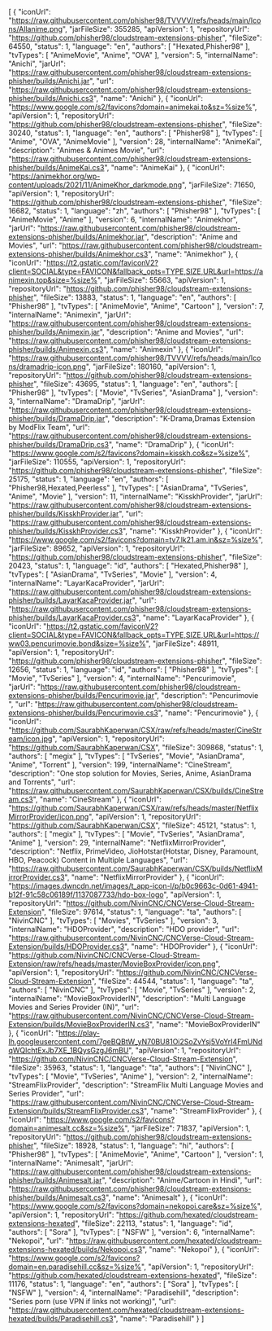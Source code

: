 [
	{
		"iconUrl": "https://raw.githubusercontent.com/phisher98/TVVVV/refs/heads/main/Icons/Allanime.png",
        "jarFileSize": 355285,
        "apiVersion": 1,
        "repositoryUrl": "https://github.com/phisher98/cloudstream-extensions-phisher",
        "fileSize": 64550,
        "status": 1,
        "language": "en",
        "authors": [
            "Hexated,Phisher98"
        ],
        "tvTypes": [
            "AnimeMovie",
            "Anime",
            "OVA"
        ],
        "version": 5,
        "internalName": "Anichi",
        "jarUrl": "https://raw.githubusercontent.com/phisher98/cloudstream-extensions-phisher/builds/Anichi.jar",
        "url": "https://raw.githubusercontent.com/phisher98/cloudstream-extensions-phisher/builds/Anichi.cs3",
        "name": "Anichi"
	},
	{
		"iconUrl": "https://www.google.com/s2/favicons?domain=animekai.to&sz=%size%",
        "apiVersion": 1,
        "repositoryUrl": "https://github.com/phisher98/cloudstream-extensions-phisher",
        "fileSize": 30240,
        "status": 1,
        "language": "en",
        "authors": [
            "Phisher98"
        ],
        "tvTypes": [
            "Anime",
            "OVA",
            "AnimeMovie"
        ],
        "version": 28,
        "internalName": "AnimeKai",
        "description": "Animes & Animes Movie",
        "url": "https://raw.githubusercontent.com/phisher98/cloudstream-extensions-phisher/builds/AnimeKai.cs3",
        "name": "AnimeKai"
	},
	{
		"iconUrl": "https://animekhor.org/wp-content/uploads/2021/11/AnimeKhor_darkmode.png",
        "jarFileSize": 71650,
        "apiVersion": 1,
        "repositoryUrl": "https://github.com/phisher98/cloudstream-extensions-phisher",
        "fileSize": 16682,
        "status": 1,
        "language": "zh",
        "authors": [
            "Phisher98"
        ],
        "tvTypes": [
            "AnimeMovie",
            "Anime"
        ],
        "version": 6,
        "internalName": "Animekhor",
        "jarUrl": "https://raw.githubusercontent.com/phisher98/cloudstream-extensions-phisher/builds/Animekhor.jar",
        "description": "Anime and Movies",
        "url": "https://raw.githubusercontent.com/phisher98/cloudstream-extensions-phisher/builds/Animekhor.cs3",
        "name": "Animekhor"
	},
	{
		"iconUrl": "https://t2.gstatic.com/faviconV2?client=SOCIAL&type=FAVICON&fallback_opts=TYPE,SIZE,URL&url=https://animexin.top&size=%size%",
        "jarFileSize": 55663,
        "apiVersion": 1,
        "repositoryUrl": "https://github.com/phisher98/cloudstream-extensions-phisher",
        "fileSize": 13883,
        "status": 1,
        "language": "en",
        "authors": [
            "Phisher98"
        ],
        "tvTypes": [
            "AnimeMovie",
            "Anime",
            "Cartoon"
        ],
        "version": 7,
        "internalName": "Animexin",
        "jarUrl": "https://raw.githubusercontent.com/phisher98/cloudstream-extensions-phisher/builds/Animexin.jar",
        "description": "Anime and Movies",
        "url": "https://raw.githubusercontent.com/phisher98/cloudstream-extensions-phisher/builds/Animexin.cs3",
        "name": "Animexin"
	},
	{
		"iconUrl": "https://raw.githubusercontent.com/phisher98/TVVVV/refs/heads/main/Icons/dramadrip-icon.png",
        "jarFileSize": 180160,
        "apiVersion": 1,
        "repositoryUrl": "https://github.com/phisher98/cloudstream-extensions-phisher",
        "fileSize": 43695,
        "status": 1,
        "language": "en",
        "authors": [
            "Phisher98"
        ],
        "tvTypes": [
            "Movie",
            "TvSeries",
            "AsianDrama"
        ],
        "version": 3,
        "internalName": "DramaDrip",
        "jarUrl": "https://raw.githubusercontent.com/phisher98/cloudstream-extensions-phisher/builds/DramaDrip.jar",
        "description": "K-Drama,Dramas Extension by ModFlix Team",
        "url": "https://raw.githubusercontent.com/phisher98/cloudstream-extensions-phisher/builds/DramaDrip.cs3",
        "name": "DramaDrip"
	},
	{
		"iconUrl": "https://www.google.com/s2/favicons?domain=kisskh.co&sz=%size%",
        "jarFileSize": 110555,
        "apiVersion": 1,
        "repositoryUrl": "https://github.com/phisher98/cloudstream-extensions-phisher",
        "fileSize": 25175,
        "status": 1,
        "language": "en",
        "authors": [
            "Phisher98,Hexated,Peerless"
        ],
        "tvTypes": [
            "AsianDrama",
            "TvSeries",
            "Anime",
            "Movie"
        ],
        "version": 11,
        "internalName": "KisskhProvider",
        "jarUrl": "https://raw.githubusercontent.com/phisher98/cloudstream-extensions-phisher/builds/KisskhProvider.jar",
        "url": "https://raw.githubusercontent.com/phisher98/cloudstream-extensions-phisher/builds/KisskhProvider.cs3",
        "name": "KisskhProvider"
	},
	{
		"iconUrl": "https://www.google.com/s2/favicons?domain=tv7.lk21.am.in&sz=%size%",
        "jarFileSize": 89652,
        "apiVersion": 1,
        "repositoryUrl": "https://github.com/phisher98/cloudstream-extensions-phisher",
        "fileSize": 20423,
        "status": 1,
        "language": "id",
        "authors": [
            "Hexated,Phisher98"
        ],
        "tvTypes": [
            "AsianDrama",
            "TvSeries",
            "Movie"
        ],
        "version": 4,
        "internalName": "LayarKacaProvider",
        "jarUrl": "https://raw.githubusercontent.com/phisher98/cloudstream-extensions-phisher/builds/LayarKacaProvider.jar",
        "url": "https://raw.githubusercontent.com/phisher98/cloudstream-extensions-phisher/builds/LayarKacaProvider.cs3",
        "name": "LayarKacaProvider"
	},
	{
		"iconUrl": "https://t2.gstatic.com/faviconV2?client=SOCIAL&type=FAVICON&fallback_opts=TYPE,SIZE,URL&url=https://ww03.pencurimovie.bond&size=%size%",
        "jarFileSize": 48911,
        "apiVersion": 1,
        "repositoryUrl": "https://github.com/phisher98/cloudstream-extensions-phisher",
        "fileSize": 12656,
        "status": 1,
        "language": "id",
        "authors": [
            "Phisher98"
        ],
        "tvTypes": [
            "Movie",
            "TvSeries"
        ],
        "version": 4,
        "internalName": "Pencurimovie",
        "jarUrl": "https://raw.githubusercontent.com/phisher98/cloudstream-extensions-phisher/builds/Pencurimovie.jar",
        "description": "Pencurimovie ",
        "url": "https://raw.githubusercontent.com/phisher98/cloudstream-extensions-phisher/builds/Pencurimovie.cs3",
        "name": "Pencurimovie"
	},
	{
		"iconUrl": "https://github.com/SaurabhKaperwan/CSX/raw/refs/heads/master/CineStream/icon.jpg",
        "apiVersion": 1,
        "repositoryUrl": "https://github.com/SaurabhKaperwan/CSX",
        "fileSize": 309868,
        "status": 1,
        "authors": [
            "megix"
        ],
        "tvTypes": [
            "TvSeries",
            "Movie",
            "AsianDrama",
            "Anime",
            "Torrent"
        ],
        "version": 199,
        "internalName": "CineStream",
        "description": "One stop solution for Movies, Series, Anime, AsianDrama and Torrents",
        "url": "https://raw.githubusercontent.com/SaurabhKaperwan/CSX/builds/CineStream.cs3",
        "name": "CineStream"
	},
	{
		"iconUrl": "https://github.com/SaurabhKaperwan/CSX/raw/refs/heads/master/NetflixMirrorProvider/icon.png",
        "apiVersion": 1,
        "repositoryUrl": "https://github.com/SaurabhKaperwan/CSX",
        "fileSize": 45121,
        "status": 1,
        "authors": [
            "megix"
        ],
        "tvTypes": [
            "Movie",
            "TvSeries",
            "AsianDrama",
            "Anime"
        ],
        "version": 29,
        "internalName": "NetflixMirrorProvider",
        "description": "Netflix, PrimeVideo, JioHotstar(Hotstar, Disney, Paramount, HBO, Peacock) Content in Multiple Languages",
        "url": "https://raw.githubusercontent.com/SaurabhKaperwan/CSX/builds/NetflixMirrorProvider.cs3",
        "name": "NetflixMirrorProvider"
	},
	{
		"iconUrl": "https://images.dwncdn.net/images/t_app-icon-l/p/b0c9663c-0d61-4941-b12f-91c58c06189f/1137087733/hdo-box-logo",
        "apiVersion": 1,
        "repositoryUrl": "https://github.com/NivinCNC/CNCVerse-Cloud-Stream-Extension",
        "fileSize": 97614,
        "status": 1,
        "language": "ta",
        "authors": [
            "NivinCNC"
        ],
        "tvTypes": [
            "Movies",
            "TvSeries"
        ],
        "version": 3,
        "internalName": "HDOProvider",
        "description": "HDO provider",
        "url": "https://raw.githubusercontent.com/NivinCNC/CNCVerse-Cloud-Stream-Extension/builds/HDOProvider.cs3",
        "name": "HDOProvider"
	},
	{
		"iconUrl": "https://github.com/NivinCNC/CNCVerse-Cloud-Stream-Extension/raw/refs/heads/master/MovieBoxProvider/icon.png",
        "apiVersion": 1,
        "repositoryUrl": "https://github.com/NivinCNC/CNCVerse-Cloud-Stream-Extension",
        "fileSize": 44544,
        "status": 1,
        "language": "ta",
        "authors": [
            "NivinCNC"
        ],
        "tvTypes": [
            "Movie",
            "TvSeries"
        ],
        "version": 2,
        "internalName": "MovieBoxProviderIN",
        "description": "Multi Language Movies and Series Provider (IN)",
        "url": "https://raw.githubusercontent.com/NivinCNC/CNCVerse-Cloud-Stream-Extension/builds/MovieBoxProviderIN.cs3",
        "name": "MovieBoxProviderIN"
	},
	{
		"iconUrl": "https://play-lh.googleusercontent.com/7geBQBtW_yN70BU81Oi2SoZvYsj5VoYrI4FmUNdqWQlchtExJb7XE_1BQysGzgJ6mBU",
        "apiVersion": 1,
        "repositoryUrl": "https://github.com/NivinCNC/CNCVerse-Cloud-Stream-Extension",
        "fileSize": 35963,
        "status": 1,
        "language": "ta",
        "authors": [
            "NivinCNC"
        ],
        "tvTypes": [
            "Movie",
            "TvSeries",
            "Anime"
        ],
        "version": 2,
        "internalName": "StreamFlixProvider",
        "description": "StreamFlix Multi Language Movies and Series Provider",
        "url": "https://raw.githubusercontent.com/NivinCNC/CNCVerse-Cloud-Stream-Extension/builds/StreamFlixProvider.cs3",
        "name": "StreamFlixProvider"
	},
	{
		"iconUrl": "https://www.google.com/s2/favicons?domain=animesalt.cc&sz=%size%",
        "jarFileSize": 71837,
        "apiVersion": 1,
        "repositoryUrl": "https://github.com/phisher98/cloudstream-extensions-phisher",
        "fileSize": 18928,
        "status": 1,
        "language": "hi",
        "authors": [
            "Phisher98"
        ],
        "tvTypes": [
            "AnimeMovie",
            "Anime",
            "Cartoon"
        ],
        "version": 1,
        "internalName": "Animesalt",
        "jarUrl": "https://raw.githubusercontent.com/phisher98/cloudstream-extensions-phisher/builds/Animesalt.jar",
        "description": "Anime/Cartoon in Hindi",
        "url": "https://raw.githubusercontent.com/phisher98/cloudstream-extensions-phisher/builds/Animesalt.cs3",
        "name": "Animesalt"
  },
  {
        "iconUrl": "https://www.google.com/s2/favicons?domain=nekopoi.care&sz=%size%",
        "apiVersion": 1,
        "repositoryUrl": "https://github.com/hexated/cloudstream-extensions-hexated",
        "fileSize": 22113,
        "status": 1,
        "language": "id",
        "authors": [
            "Sora"
        ],
        "tvTypes": [
            "NSFW"
        ],
        "version": 6,
        "internalName": "Nekopoi",
        "url": "https://raw.githubusercontent.com/hexated/cloudstream-extensions-hexated/builds/Nekopoi.cs3",
        "name": "Nekopoi"
  },
  {
        "iconUrl": "https://www.google.com/s2/favicons?domain=en.paradisehill.cc&sz=%size%",
        "apiVersion": 1,
        "repositoryUrl": "https://github.com/hexated/cloudstream-extensions-hexated",
        "fileSize": 11176,
        "status": 1,
        "language": "en",
        "authors": [
            "Sora"
        ],
        "tvTypes": [
            "NSFW"
        ],
        "version": 4,
        "internalName": "Paradisehill",
        "description": "Series porn (use VPN if links not working)",
        "url": "https://raw.githubusercontent.com/hexated/cloudstream-extensions-hexated/builds/Paradisehill.cs3",
        "name": "Paradisehill"
	}
]
